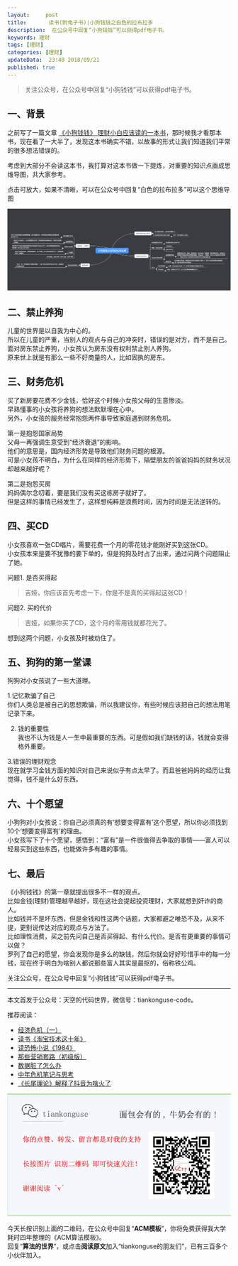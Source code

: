 ```yaml
---   
layout:     post  
title:       读书(附电子书)|小狗钱钱之白色的拉布拉多  
description:  在公众号中回复“小狗钱钱”可以获得pdf电子书。   
keywords: 理财 
tags: [理财]  
categories: [理财]  
updateData:  23:40 2018/09/21  
published: true   
---  
```




> 关注公众号，在公众号中回复“小狗钱钱”可以获得pdf电子书。   


## 一、背景

之前写了一篇文章 [《小狗钱钱》 理财小白应该读的一本书](https://mp.weixin.qq.com/s/t77MplVYm_ZnV8LYZ6SQuw)，那时候我才看那本书，现在看了一大半了，发现这本书确实不错，以故事的形式让我们知道我们平常的很多想法错误的。  


考虑到大部分不会读这本书，我打算对这本书做一下提炼，对重要的知识点画成思维导图，共大家参考。  


点击可放大，如果不清晰，可以在公众号中回复“白色的拉布拉多”可以这个思维导图  

![](/images/2018/09/dog-one.png)  



## 二、禁止养狗  


儿童的世界是以自我为中心的。  
所以在儿童的严重，当别人的观点与自己的冲突时，错误的是对方，而不是自己。  
面对房东禁止养狗，小女孩认为房东没有权利禁止别人养狗。  
原来世上就是有那么一些不好商量的人，比如固执的房东。  


## 三、财务危机


买了新房要花费不少金钱，恰好这个时候小女孩父母的生意惨淡。  
早熟懂事的小女孩将养狗的想法默默埋在心中。  
另外，小女孩的服务经常抱怨两件事导致家庭遇到财务危机。

 
第一是抱怨国家局势    
父母一再强调生意受到“经济衰退”的影响。  
他们的意思是，国内经济形势是导致他们财务问题的根源。  
可是小女孩不明白，为什么在同样的经济形势下，隔壁朋友的爸爸妈妈的财务状况却越来越好呢​？  


第二是抱怨买房  
妈妈偶尔念叨着，要是我们没有买这栋房子就好了。  
但是这样的事情已经发生了，这样想纯粹是浪费时间，因为时间是无法逆转的。  


## 四、买CD

小女孩喜欢一张CD唱片，需要花费一个月的零花钱才能刚好买到这张CD。    
小女孩本来是要不犹豫的要下单的，但是狗狗及时占了出来，通过问两个问题阻止了她。  


问题1. 是否买得起  


> 吉娅，你应该首先考虑一下，你是不是真的买得起这张CD！  


问题2. 买的代价  


> 吉娅，如果你买了CD，这个月的零用钱就都花光了。  
 
 
想到这两个问题，小女孩及时被劝住了。    


## 五、狗狗的第一堂课


狗狗对小女孩说了一些大道理。  


1.记忆欺骗了自己  
你们人类总是被自己的思想欺骗，所以我建议你，有些时候应该把自己的想法用笔记录下来。  


2. 钱的重要性  
我也不认为钱是人一生中最重要的东西。可是假如我们缺钱的话，钱就会变得格外重要。  


3.错误的理财观念  
现在就学习金钱方面的知识对自己来说似乎有点太早了。而且爸爸妈妈的经历让我觉得，钱不是什么好东西。  



## 六、十个愿望  


小狗狗对小女孩说：你自己必须真的有‘想要变得富有’这个愿望，所以你必须找到10个‘想要变得富有’的理由。  
小女孩写下了十个愿望，感悟到：“富有”是一件很值得去争取的事情——富人可以轻易买到这些东西，也能做许多有趣的事情。  



## 七、最后

《小狗钱钱》的第一章就提出很多不一样的观点。  
比如金钱(理财)管理越早越好，现在这社会提起投资理财，大家就想到奸诈的商人。  
比如钱并不是坏东西，但是金钱和性这两个话题，大家都避之唯恐不及，从来不提，更别说传达对应的观点与方法了。  
比如理性消费，买之前先问自己是否买得起、有什么代价。是否有更重要的事情可以做？  
罗列了自己的愿望，你会发现你是多么的缺钱，然后你就会好好珍惜手中的每一分钱，现在终于明白为啥别人都说那些富人其实是最抠的，俗称铁公鸡。  



关注公众号，在公众号中回复“小狗钱钱”可以获得pdf电子书。   

---


本文首发于公众号：天空的代码世界，微信号：tiankonguse-code。  


推荐阅读：  


* [经济危机（一）](https://mp.weixin.qq.com/s/hxO7oR8cLljSClYS-yE6pw)   
* [读书《淘宝技术这十年》](https://mp.weixin.qq.com/s/IeOQGh22U_1TPrf6sYYTkQ)  
* [读恐怖小说《1984》](https://mp.weixin.qq.com/s/q7HL5o_R5cqJc0b9Ll7EMw)    
* [那些营销套路（初级版）](https://mp.weixin.qq.com/s/xdvqZo9ll6kaL66Cdx)   
* [数据脏了怎么办](https://mp.weixin.qq.com/s/Blw4yxmIsE51dzzbNcfFbg)    
* [中年危机笔记与思考](https://mp.weixin.qq.com/s/dFzDtZS0JN6hhpc1DF-e_g)     
* [《长尾理论》解释了抖音为啥火了](https://mp.weixin.qq.com/s/sFWtMYj_WOKdgjolo7T56A)  



![](/images/tiankonguse-support.png)   


今天长按识别上面的二维码，在公众号中回复“**ACM模板**”，你将免费获得我大学耗时四年整理的《ACM算法模板》。  
回复“**算法的世界**”，或点击**阅读原文**加入“tiankonguse的朋友们”，已有三百多个小伙伴加入。  




